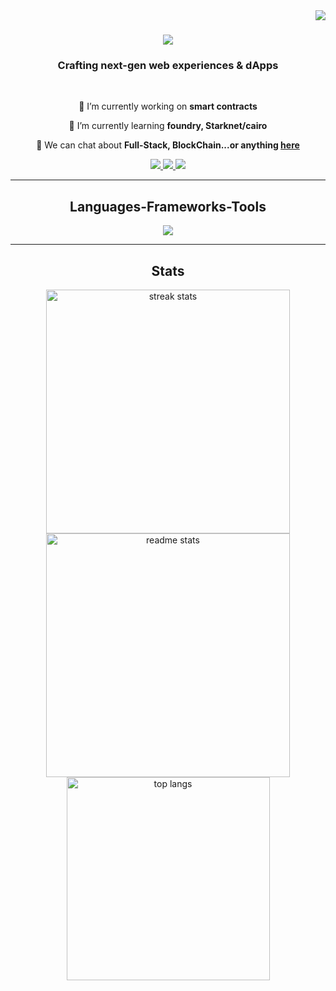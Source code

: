 <img align="right" src="https://visitor-badge.laobi.icu/badge?page_id=notlelouch.notlelouch" />

<h1 align="center">
    <img src="https://readme-typing-svg.herokuapp.com/?font=Righteous&size=35&center=true&vCenter=true&width=500&height=70&duration=4000&lines=Yo,+it's+Aryan!;+Code+so+good,+it's+criminal" />
</h1>

<h3 align="center">Crafting next-gen web experiences & dApps</h3>

<br/>

<div align="center">
 
 🔭 I’m currently working on **smart contracts**
 
 🌱 I’m currently learning **foundry, Starknet/cairo**

💬 We can chat about **Full-Stack, BlockChain...or anything [here](https://github.com/notlelouch/notlelouch/issues)**

 </div>
 
<div align="center"> 
  <a href="mailto:notlelouchvb@gmail.com">
    <img src="https://img.shields.io/badge/Gmail-333333?style=for-the-badge&logo=gmail&logoColor=red" />
   <a href="https://www.instagram.com/_aryanpandey_/">
    <img src="https://img.shields.io/badge/Instagram-E4405F?style=for-the-badge&logo=instagram&logoColor=white" />
   </a>
  </a>
  <a href="https://twitter.com/notlelouchvb" target="_blank">
    <img src="https://img.shields.io/badge/X-000000?style=for-the-badge&logo=x&logoColor=white" />
  </a>

</div>

 <hr/>
 
<h2 align="center"> Languages-Frameworks-Tools </h2>
<div style="text-align: center;">
    <img src="https://skillicons.dev/icons?i=css,bootstrap,html,react,vscode,github,git,gitlab,figma,tailwind,netlify,npm,anaconda,bash,arch,linux,apple,matlab,docker,ipfs,nodejs,python,javascript,typescript,express,mongodb,redis,nextjs,mysql,postman,replit,yarn,aws,solidity,wagmi,rainbowkit,viem,hardhat,foundry,metamask" style="display: inline-block"/>
<hr>
<h2 align="center"> Stats </h2>
<div align=center>
  <img width=390 src="https://github-readme-streak-stats.herokuapp.com/?user=notlelouch&theme=gotham&hide_border=false" alt="streak stats"/>    
  <img width=390 src="https://github-readme-stats.vercel.app/api?username=notlelouch&theme=gotham&show_icons=true&hide_border=false&count_private=true" alt="readme stats" />
  <br/>
  <img width=325 align="center" src="https://github-readme-stats.vercel.app/api/top-langs/?username=notlelouch&theme=gotham&show_icons=true&hide_border=false&layout=compact" alt="top langs" />
</div>
</hr>
<!-- </div>
<hr>
<h2 align="center"> Stats </h2>
<div align=center>
  <img width=390 src="https://github-readme-streak-stats.herokuapp.com/?user=notlelouch&count_private=true&theme=react&border_radius=10" alt="streak stats"/>    
  <img width=390 src="https://github-readme-stats.vercel.app/api?username=notlelouch&count_private=true&show_icons=true&theme=react&rank_icon=github&border_radius=10" alt="readme stats" />
  <br/>
  <img width=325 align="center"src="https://github-readme-stats.vercel.app/api/top-langs?username=notlelouch&langs_count=8&layout=compact&theme=react&border_radius=10&size_weight=0.5&count_weight=0.5&exclude_repo=github-readme-stats" alt="top langs" />
</div>
</hr>

![notlelouch's Streak](https://github-readme-streak-stats.herokuapp.com/?user=notlelouch&theme=gotham&hide_border=false)
![notlelouch's Stats](https://github-readme-stats.vercel.app/api?username=notlelouch&theme=gotham&show_icons=true&hide_border=false&count_private=false)
![notlelouch's Top Languages](https://github-readme-stats.vercel.app/api/top-langs/?username=notlelouch&theme=gotham&show_icons=true&hide_border=false&layout=compact)

-->

